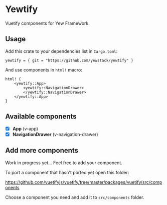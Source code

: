 # Yewtify

Vuetify components for Yew Framework.

## Usage

Add this crate to your dependencies list in `Cargo.toml`:

```
yewtify = { git = "https://github.com/yewstack/yewtify" }
```

And use components in `html!` macro:

```
html! {
    <yewtify::App>
        <yewtify::NavigationDrawer>
        </yewtify::NavigationDrawer>
    </yewtify::App>
}
```

## Available components

- [x] **App** (v-app)
- [x] **NavigationDrawer** (v-navigation-drawer)

## Add more components

Work in progress yet... Feel free to add your component.

To port a component that hasn't ported yet open this folder:

https://github.com/vuetifyjs/vuetify/tree/master/packages/vuetify/src/components

Choose a component you need and add it to `src/components` folder.
